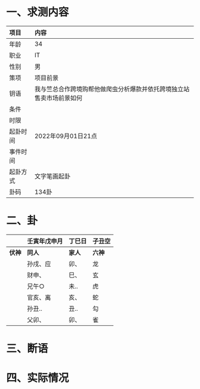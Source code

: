 # 一、求测内容
|项目|内容|
|:-|:-|
|年龄|34|
|职业|IT|
|性别|男|
|策项|项目前景|
|钥语|我与竺总合作跨境购帮他做爬虫分析爆款并依托跨境独立站售卖市场前景如何|
|条件||
|时限||
|起卦时间|2022年09月01日21点|
|事件时间||
|起卦方式|文字笔画起卦|
|卦码|134卦|

# 二、卦
||壬寅年戊申月|丁巳日|子丑空|
|:-|:-|:-|:-|
|**伏神**|**同人**|**家人**|**六神**|
||孙戌、应|卯、|龙|
||财申、|巳、|玄|
||兄午○|未..|虎|
||官亥、离|亥、|蛇|
||孙丑..|丑..|勾|
||父卯、|卯、|雀|


# 三、断语

# 四、实际情况